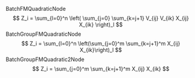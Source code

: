 BatchFMQuadraticNode
$$
Z_i = \sum_{l=0}^n \left( \sum_{j=0} \sum_{k=j+1} V_{ij} V_{ik} X_{ij} X_{ik} \right)_l
$$
BatchGroupFMQuadraticNode
$$
Z_i = \sum_{l=0}^n \left(\sum_{j=0}^m \sum_{k=j+1}^m X_{ij} X_{ik}\right)_l
$$
BatchGroupFMQuadratic2Node
$$
Z_i = \sum_{j=0}^m \sum_{k=j+1}^m X_{ij} X_{ik}
$$